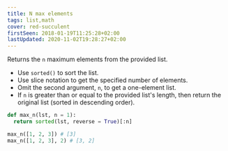 ```yaml
---
title: N max elements
tags: list,math
cover: red-succulent
firstSeen: 2018-01-19T11:25:28+02:00
lastUpdated: 2020-11-02T19:28:27+02:00
---
```


Returns the `n` maximum elements from the provided list.

- Use `sorted()` to sort the list.
- Use slice notation to get the specified number of elements.
- Omit the second argument, `n`, to get a one-element list.
- If `n` is greater than or equal to the provided list's length, then return the original list (sorted in descending order).

```py
def max_n(lst, n = 1):
  return sorted(lst, reverse = True)[:n]
```

```py
max_n([1, 2, 3]) # [3]
max_n([1, 2, 3], 2) # [3, 2]
```
